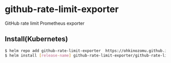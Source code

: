 # github-rate-limit-exporter

GitHub rate limit Prometheus exporter

## Install(Kubernetes)

```bash
$ helm repo add github-rate-limit-exporter  https://ohkinozomu.github.io/github-rate-limit-exporter/
$ helm install [release-name] github-rate-limit-exporter/github-rate-limit-exporter --set accessToken=YOUR_ACCESS_TOKEN
```